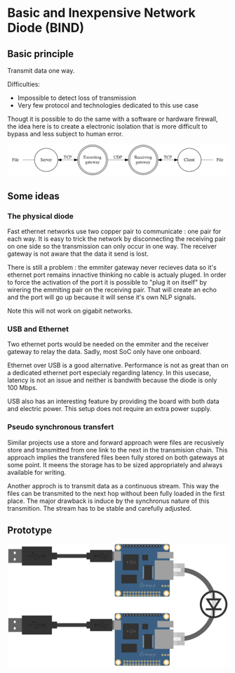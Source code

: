 # Basic and Inexpensive Network Diode (BIND)

## Basic principle

Transmit data one way.

Difficulties:

  * Impossible to detect loss of transmission
  * Very few protocol and technologies dedicated to this use case

Thougt it is possible to do the same with a software or hardware firewall, the idea here is to create a electronic isolation that is more difficult to bypass and less subject to human error.

<img src="images/01_generalview.png" width="711">

## Some ideas

### The physical diode

Fast ethernet networks use two copper pair to communicate : one pair for each way. It is easy to trick the network by disconnecting the receiving pair on one side so the transmission can only occur in one way. The receiver gateway is not aware that the data it send is lost.

There is still a problem : the emmiter gateway never recieves data so it's ethernet port remains innactive thinking no cable is actualy pluged. In order to force the activation of the port it is possible to "plug it on itself" by wirering the emmiting pair on the receiving pair. That will create an echo and the port will go up because it will sense it's own NLP signals.

Note this will not work on gigabit networks.

### USB and Ethernet

Two ethernet ports would be needed on the emmiter and the receiver gateway to relay the data. Sadly, most SoC only have one onboard.

Ethernet over USB is a good alternative. Performance is not as great than on a dedicated ethernet port especialy regarding latency. In this usecase, latency is not an issue and neither is bandwith because the diode is only 100 Mbps.

USB also has an interesting feature by providing the board with both data and electric power. This setup does not require an extra power supply.

### Pseudo synchronous transfert

Similar projects use a store and forward approach were files are recusively store and transmitted from one link to the next in the transmision chain. This approach implies the transfered files been fully stored on both gateways at some point. It meens the storage has to be sized appropriately and always available for writing.

Another approch is to transmit data as a continuous stream. This way the files can be transmited to the next hop without been fully loaded in the first place. The major drawback is induce by the synchronus nature of this transmition. The stream has to be stable and carefully adjusted.

## Prototype

<img src="images/10_prototype.png" width="800">
